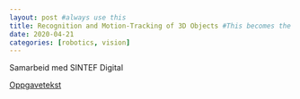 ```yaml
---
layout: post #always use this
title: Recognition and Motion-Tracking of 3D Objects #This becomes the title of the page
date: 2020-04-21
categories: [robotics, vision]
---
```


Samarbeid med SINTEF Digital

[Oppgavetekst](../assets/ComputerVisionROMO.pdf)
